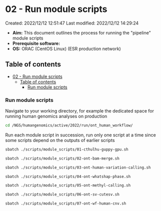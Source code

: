 # 02 - Run module scripts

Created: 2022/12/12 12:51:47
Last modified: 2022/12/12 14:29:24

- **Aim:** This document outlines the process for running the "pipeline" module scripts
- **Prerequisite software:**
- **OS:** ORAC (CentOS Linux) (ESR production network)

## Table of contents

- [02 - Run module scripts](#02---run-module-scripts)
  - [Table of contents](#table-of-contents)
    - [Run module scripts](#run-module-scripts)

### Run module scripts

Navigate to your working directory, for example the dedicated space for running human genomics analyses on production

```bash
cd /NGS/humangenomics/active/2022/run/ont_human_workflow/
```

Run each module script in succession, run only one script at a time since some scripts depend on the outputs of earlier scripts

```bash
sbatch ./scripts/module_scripts/01-cthulhu-guppy-gpu.sh

sbatch ./scripts/module_scripts/02-ont-bam-merge.sh

sbatch ./scripts/module_scripts/03-ont-human-variation-calling.sh

sbatch ./scripts/module_scripts/04-ont-whatshap-phase.sh

sbatch ./scripts/module_scripts/05-ont-methyl-calling.sh

sbatch ./scripts/module_scripts/06-ont-sv-cutesv.sh

sbatch ./scripts/module_scripts/07-ont-wf-human-cnv.sh
```
